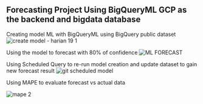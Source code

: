 ## Forecasting Project Using BigQueryML GCP as the backend and bigdata database

Creating model ML with BigQueryML using BigQuery public dataset
![create model - harian 19 1](https://github.com/rianaditro/forecast_covid_gcp/assets/82931308/219da7ab-ff38-436c-b7ab-045bda8aa8ff)

Using the model to forecast with 80% of confidence
![ML FORECAST](https://github.com/rianaditro/forecast_covid_gcp/assets/82931308/6bfd6fdb-2032-4fe0-bb5b-d121aa7d9cea)

Using Scheduled Query to re-run model creation and update dataset to gain new forecast result
![git scheduled model](https://github.com/rianaditro/forecast_covid_gcp/assets/82931308/849d0230-c788-494e-9473-96ca3f07ca21)

Using MAPE to evaluate forecast vs actual data

![mape 2](https://github.com/rianaditro/forecast_covid_gcp/assets/82931308/fb31a3e6-19cf-465e-911e-5332c13b392b)
